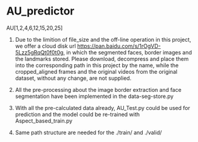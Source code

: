 # AU_predictor
AU[1,2,4,6,12,15,20,25]

1. Due to the limition of file_size and the off-line operation in this project, we offer a cloud disk url https://pan.baidu.com/s/1rOgVD-5Lzz5gRqQt0f0t0g, in which the segmented faces, border images and the landmarks stored. Please download, decompress and place them into the corresponding path in this project by the name, while the cropped_aligned frames and the original videos from the original dataset, without any change, are not supplied. 

2. All the pre-processing about the image border extraction and face segmentation have been implemented in the data-seg-store.py

3. With all the pre-calculated data already, AU_Test.py could be used for prediction and the model could be re-trained with Aspect_based_train.py 

4. Same path structure are needed for the ./train/ and ./valid/

